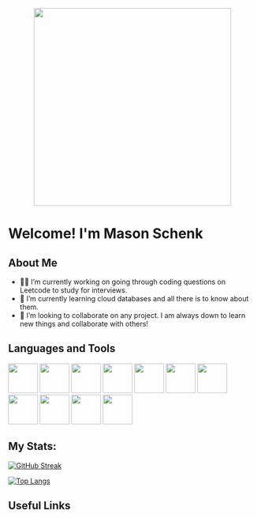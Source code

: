 <div id="header" align="center">
  <img src="https://media.giphy.com/media/SWoSkN6DxTszqIKEqv/giphy.gif" width="400"/>
</div>

# Welcome! I'm Mason Schenk
## About Me
- :man_office_worker: I’m currently working on going through coding questions on Leetcode to study for interviews.
- :school: I’m currently learning cloud databases and all there is to know about them.
- :busts_in_silhouette: I’m looking to collaborate on any project. I am always down to learn new things and collaborate with others!
## Languages and Tools
<div>
  <img src="https://user-images.githubusercontent.com/91348450/190500364-8584b99d-b757-4a7f-a3e5-8f5dd3771af2.png" width="60" height="60"/>
  <img src="https://user-images.githubusercontent.com/91348450/190500928-190e36b2-7bc6-4cd6-b1c3-5a9ad91eacef.png" width="60" height="60"/>
  <img src="https://user-images.githubusercontent.com/91348450/190503336-931bae8a-3a09-42b5-9ac2-38b11aa06880.png" width="60" height="60"/>
  <img src="https://user-images.githubusercontent.com/91348450/190502954-f8d9f6df-8dcd-4e78-a6ee-4a51d201d876.png" width="60" height="60"/>
  <img src="https://user-images.githubusercontent.com/91348450/190504696-a8f6957b-40db-4295-b196-30e2874c84e3.png" width="60" height="60"/>
  <img src="https://user-images.githubusercontent.com/91348450/190504946-794237c1-ba34-4ca1-84a2-5dc67aea7534.png" width="60" height="60"/>
  <img src="https://user-images.githubusercontent.com/91348450/190505366-ba8e3ba5-a88e-46e6-be87-891d7b3e9866.png" width="60" height="60"/>
  <img src="https://user-images.githubusercontent.com/91348450/190505716-f6475496-ad0f-41c3-868c-d6790f630bd0.png" width="60" height="60"/>
  <img src="https://user-images.githubusercontent.com/91348450/190506136-ca0a1140-1ea2-4339-9a56-b8d4b08db7c7.png" width="60" height="60"/>
  <img src="https://user-images.githubusercontent.com/91348450/190506404-1614a14e-6ec4-43b3-9d3f-1f608dd31614.png" width="60" height="60"/>
  <img src="https://user-images.githubusercontent.com/91348450/190506869-31c6de86-0d43-4dd9-be9b-e469c3e379cf.png" width="60" height="60"/>




</div
<!-- Add a button for the portfolio -->

## My Stats:
[![GitHub Streak](https://streak-stats.demolab.com?user=mschenk7474&theme=dark&background=000000)](https://git.io/streak-stats)

[![Top Langs](https://github-readme-stats.vercel.app/api/top-langs/?username=mschenk7474&layout=compact&theme=dark&background=000000)](https://github.com/anuraghazra/github-readme-stats)

## Useful Links
<!-- Add Linkedin, Website, reumse and other's you can think of. also credit all the repos and everything here -->
